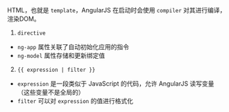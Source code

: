
HTML，也就是 `template`，AngularJS 在启动时会使用 `compiler` 对其进行编译，渲染DOM。

1. `directive`

- `ng-app` 属性关联了自动初始化应用的指令
- `ng-model` 属性存储和更新绑定值

2. `{{ expression | filter }}`

- `expression` 是一段类似于 JavaScript 的代码，允许 AngularJS 读写变量（这些变量不是全局的）
- `filter` 可以对 `expression` 的值进行格式化
